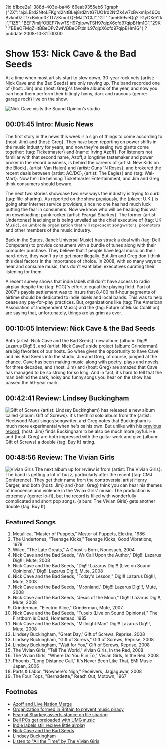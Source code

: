 ?id b1bce2a1-388d-403e-ba46-66eab9355eb6
?graph {"2X":"ajxLBrd2NtoLFKgrd2NtBLej8rd2NtG7UO1rd2NtZk4w7xBvkm1p46QxBvkm0ZTf7xBvkm0ZTf7zKmuLQEMJtfYCfJ","GT":"am659veQq2TGyCXeYfkj","1Z5":"BEF7ImljfOBEF7IvwTSH97qipvwTSH97qipX6cfd97qipBHm1G","29K":"BBeOFMqZHtBBeOFvZwlVBBeOFtdnIL97qipX6cfd97qipBHm1G"}
?pubdate 2008-10-31T00:00

# Show 153: Nick Cave & the Bad Seeds
At a time when most artists start to slow down, 30-year rock vets {artist: Nick Cave and the Bad Seeds} are only revving up. The band recorded one of {host: Jim} and {host: Greg}'s favorite albums of the year, and now you can hear them perform their bitingly funny, dark and raucous {genre: garage rock} live on the show.

![Nick Cave visits the Sound Opinion's studio](https://static.soundopinions.org/images/2008/nickcave_badseeds.jpg)

## 00:01:45 Intro: Music News
The first story in the news this week is a sign of things to come according to {host: Jim} and {host: Greg}. They have been reporting on power shifts in the music industry for years, and now they're seeing two giants come together: {tag: Ticketmaster} and {name: Irving Azoff}. For listeners not familiar with that second name, Azoff, a longtime tastemaker and power broker in the record business, is behind the careers of {artist: New Kids on the Block}, {artist: Van Halen} and {artist: Guns 'N Roses}, and brokered the recent deals between {artist: AC/DC}, {artist: The Eagles} and {tag: Wal-Mart}. Now he'll be helming Ticketmaster Entertainment, and Jim and Greg think consumers should beware.

The next two stories showcase two new ways the industry is trying to curb {tag: file-sharing}. As reported on the show [previously](/show/151), the {place: U.K.} is going after Internet service providers, since no one has had much luck putting the fear in consumers. Now we know who will be heading this war on downloading: punk rocker {artist: Feargal Sharkey}. The former {artist: Undertones} lead singer is being unveiled as the chief executive of {tag: UK Music}, an umbrella organization that will represent songwriters, promoters and other members of the music industry.

Back in the States, {label: Universal Music} has struck a deal with {tag: Dell Computers} to provide consumers with a bundle of tunes along with their computer purchase. They believe that if people have legal music on their hard-drive, they won't try to get more illegally. But Jim and Greg don't think this deal factors in the importance of choice. In 2008, with so many ways to hear and consume music, fans don't want label executives curating their listening for them.

A recent survey shows that indie labels still don't have access to radio airplay despite the {tag: FCC}'s effort to equal the playing field. Part of 2007's payola settlement was to insure that 8,400 half-hour segments of airtime should be dedicated to indie labels and local bands. This was to help cease any pay-for-play practices. But, organizations like {tag: The American Association of Independent Music} and the {tag: Future of Music Coalition} are saying that, unfortunately, things are as grim as ever.

## 00:10:05 Interview: Nick Cave & the Bad Seeds
Both {artist: Nick Cave and the Bad Seeds}' new album {album: Dig!!! Lazarus Dig!!!}, and {artist: Nick Cave}'s side project {album: Grinderman} are big favorites of our hosts. So when given the opportunity to have Cave and his Bad Seeds into the studio, Jim and Greg, of course, jumped at the chance. Cave has been making music, along with poetry, plays and novels, for three decades, and {host: Jim} and {host: Greg} are amazed that Cave has managed to be so strong for so long. And in fact, it's hard to tell that the man behind the dark, noisy and funny songs you hear on the show has passed the 50-year mark. 

## 00:42:41 Review: Lindsey Buckingham
![Gift of Screws](https://static.soundopinions.org/assets/153/1Z50.jpg)
{artist: Lindsey Buckingham} has released a new album called {album: Gift of Screws}. It's the third solo album from the {artist: Fleetwood Mac} singer/songwriter, and Greg notes that Buckingham is much more experimental when he's on his own. But unlike with his [previous record](/show/50), {host: Jim} finds Buckingham to be also be much more joyful. He and {host: Greg} are both impressed with the guitar work and give {album: Gift of Screws} a double {tag: Buy It} rating.

## 00:48:56 Review: The Vivian Girls
![Vivian Girls](https://static.soundopinions.org/assets/153/29K0.jpg)
The next album up for review is from {artist: The Vivian Girls}. The band is getting a lot of buzz, particularly after the recent {tag: CMJ Conference}. They get their name from the controversial artist Henry Darger, and both {host: Jim} and {host: Greg} think you can hear his themes of innocence and violence in the Vivian Girls' music. The production is extremely {genre: lo-fi}, but the record is filled with wonderfully complicated and short pop songs. {album: The Vivian Girls} gets another double {tag: Buy It}.

## Featured Songs
1. Metallica, "Master of Puppets," Master of Puppets, Elektra, 1986
2. The Undertones, "Teenage Kicks," Teenage Kicks, Good Vibrations, 1978
3. Wilco, "The Late Greats," A Ghost is Born, Nonesuch, 2004
4. Nick Cave and the Bad Seeds, "We Call Upon the Author," Dig!!! Lazarus Dig!!!, Mute, 2008
5. Nick Cave and the Bad Seeds, "Dig!!! Lazarus Dig!!! (Live on Sound Opinions)," Dig!!! Lazarus Dig!!!, Mute, 2008
1. Nick Cave and the Bad Seeds, "Today's Lesson," Dig!!! Lazarus Dig!!!, Mute, 2008
6. Nick Cave and the Bad Seeds, "Moonland," Dig!!! Lazarus Dig!!!, Mute, 2008
7. Nick Cave and the Bad Seeds, "Jesus of the Moon," Dig!!! Lazarus Dig!!!, Mute, 2008
8. Grinderman, "Electric Alice," Grinderman, Mute, 2007
9. Nick Cave and the Bad Seeds, "Tupelo (Live on Sound Opinions)," The Firstborn is Dead, Homestead, 1985 
10. Nick Cave and the Bad Seeds, "Midnight Man" Dig!!! Lazarus Dig!!!, Mute, 2008
11. Lindsey Buckingham, "Great Day," Gift of Screws, Reprise, 2008
12. Lindsey Buckingham, "Gift of Screws," Gift of Screws, Reprise, 2008
13. Lindsey Buckingham, "Wait for You," Gift of Screws, Reprise, 2008
14. The Vivian Girls, "Tell The World," Vivian Girls, In the Red, 2008
15. The Vivian Girls, "Where Do You Run To," Vivian Girls, In the Red, 2008
16. Phoenix, "Long Distance Call," It's Never Been Like That, EMI Music Japan, 2006
17. Parts & Labor, "Nowhere's Nigh," Receivers, Jagjaguwar, 2008
18. The Four Tops, "Bernadette," Reach Out, Motown, 1967

## Footnotes
- [Azoff and Live Nation Merge](http://www.nytimes.com/2010/04/25/business/25ticket.html?pagewanted=all&_r=0)
- [Organization formed in Britain to prevent music piracy](https://www.theguardian.com/business/2008/oct/27/feargal-sharkey-music-piracy)
- [Feargal Sharkey asserts stance on file sharing](http://www.theguardian.com/media/pda/2009/sep/29/digital-media-digital-britain)
- [Dell PCs get preloaded with UMG music](http://news.cnet.com/8301-17938_105-10074001-1.html)
- [Indie labels still recieve little airplay](https://futureofmusic.org/article/research/more-static)
- [Nick Cave and the Bad Seeds](http://nickcave.com/)
- [Lindsey Buckingham](http://lindseybuckingham.com/)
- [Listen to "All the Time" by The Vivian Girls](https://www.youtube.com/watch?v=bgk-uzPFuzo)
